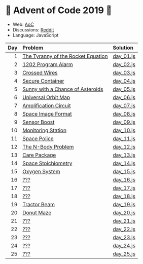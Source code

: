 # :christmas_tree: Advent of Code 2019 :christmas_tree:

- Web: [AoC](https://adventofcode.com/2019)
- Discussions: [Reddit](https://www.reddit.com/r/adventofcode/)
- Language: JavaScript

| Day | Problem | Solution |
|----:|:--------|:---------|
|   1 | [The Tyranny of the Rocket Equation](https://adventofcode.com/2019/day/1) | [day_01.js](./src/day_01.js)
|   2 | [1202 Program Alarm](https://adventofcode.com/2019/day/2) | [day_02.js](./src/day_02.js)
|   3 | [Crossed Wires](https://adventofcode.com/2019/day/3) | [day_03.js](./src/day_03.js)
|   4 | [Secure Container](https://adventofcode.com/2019/day/4) | [day_04.js](./src/day_04.js)
|   5 | [Sunny with a Chance of Asteroids](https://adventofcode.com/2019/day/5) | [day_05.js](./src/day_05.js)
|   6 | [Universal Orbit Map](https://adventofcode.com/2019/day/6) | [day_06.js](./src/day_06.js)
|   7 | [Amplification Circuit ](https://adventofcode.com/2019/day/7) | [day_07.js](./src/day_07.js)
|   8 | [Space Image Format](https://adventofcode.com/2019/day/8) | [day_08.js](./src/day_08.js)
|   9 | [Sensor Boost](https://adventofcode.com/2019/day/9) | [day_09.js](./src/day_09.js)
|  10 | [Monitoring Station](https://adventofcode.com/2019/day/10) | [day_10.js](./src/day_10.js)
|  11 | [Space Police](https://adventofcode.com/2019/day/11) | [day_11.js](./src/day_11.js)
|  12 | [The N-Body Problem](https://adventofcode.com/2019/day/12) | [day_12.js](./src/day_12.js)
|  13 | [Care Package](https://adventofcode.com/2019/day/13) | [day_13.js](./src/day_13.js)
|  14 | [Space Stoichiometry](https://adventofcode.com/2019/day/14) | [day_14.js](./src/day_14.js)
|  15 | [Oxygen System](https://adventofcode.com/2019/day/15) | [day_15.js](./src/day_15.js)
|  16 | [???](https://adventofcode.com/2019/day/16) | [day_16.js](./src/day_16.js)
|  17 | [???](https://adventofcode.com/2019/day/17) | [day_17.js](./src/day_17.js)
|  18 | [???](https://adventofcode.com/2019/day/18) | [day_18.js](./src/day_18.js)
|  19 | [Tractor Beam](https://adventofcode.com/2019/day/19) | [day_19.js](./src/day_19.js)
|  20 | [Donut Maze](https://adventofcode.com/2019/day/20) | [day_20.js](./src/day_20.js)
|  21 | [???](https://adventofcode.com/2019/day/21) | [day_21.js](./src/day_21.js)
|  22 | [???](https://adventofcode.com/2019/day/22) | [day_22.js](./src/day_22.js)
|  23 | [???](https://adventofcode.com/2019/day/23) | [day_23.js](./src/day_23.js)
|  24 | [???](https://adventofcode.com/2019/day/24) | [day_24.js](./src/day_24.js)
|  25 | [???](https://adventofcode.com/2019/day/25) | [day_25.js](./src/day_25.js)
